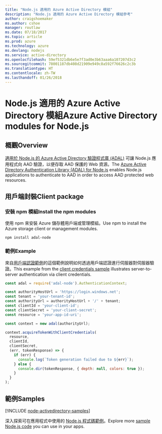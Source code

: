 ```yaml
---
title: "Node.js 適用的 Azure Active Directory 模組"
description: "Node.js 適用的 Azure Active Directory 模組參考"
author: craigshoemaker
ms.author: cshoe
manager: routlaw
ms.date: 07/18/2017
ms.topic: article
ms.prod: azure
ms.technology: azure
ms.devlang: nodejs
ms.service: active-directory
ms.openlocfilehash: 59ef5321db6e5e7f3ad0e3b63aaa6a107207d3c2
ms.sourcegitcommit: 78001187db408d21909e949c8a592f76626c2c3b
ms.translationtype: HT
ms.contentlocale: zh-TW
ms.lasthandoff: 01/26/2018
---
```

# <a name="azure-active-directory-modules-for-nodejs"></a><span data-ttu-id="733cf-103">Node.js 適用的 Azure Active Directory 模組</span><span class="sxs-lookup"><span data-stu-id="733cf-103">Azure Active Directory modules for Node.js</span></span>

## <a name="overview"></a><span data-ttu-id="733cf-104">概觀</span><span class="sxs-lookup"><span data-stu-id="733cf-104">Overview</span></span>

<span data-ttu-id="733cf-105">[適用於 Node.js 的 Azure Active Directory 驗證程式庫 (ADAL)](https://www.npmjs.com/package/adal-node) 可讓 Node.js 應用程式向 AAD 驗證，以便存取 AAD 保護的 Web 資源。</span><span class="sxs-lookup"><span data-stu-id="733cf-105">The [Azure Active Directory Authentication Library (ADAL) for Node.js](https://www.npmjs.com/package/adal-node) enables Node.js applications to authenticate to AAD in order to access AAD protected web resources.</span></span>

## <a name="client-package"></a><span data-ttu-id="733cf-106">用戶端封裝</span><span class="sxs-lookup"><span data-stu-id="733cf-106">Client package</span></span>

### <a name="install-the-npm-modules"></a><span data-ttu-id="733cf-107">安裝 npm 模組</span><span class="sxs-lookup"><span data-stu-id="733cf-107">Install the npm modules</span></span>

<span data-ttu-id="733cf-108">使用 npm 來安裝 Azure 儲存體用戶端或管理模組。</span><span class="sxs-lookup"><span data-stu-id="733cf-108">Use npm to install the Azure storage client or management modules.</span></span>

```bash
npm install adal-node
```   

### <a name="example"></a><span data-ttu-id="733cf-109">範例</span><span class="sxs-lookup"><span data-stu-id="733cf-109">Example</span></span>

<span data-ttu-id="733cf-110">來自[用戶端認證範例](https://github.com/MSOpenTech/azure-activedirectory-library-for-nodejs/blob/master/sample/client-credentials-sample.js)的這個範例說明如何透過用戶端認證進行伺服器對伺服器驗證。</span><span class="sxs-lookup"><span data-stu-id="733cf-110">This example from the [client credentials sample](https://github.com/MSOpenTech/azure-activedirectory-library-for-nodejs/blob/master/sample/client-credentials-sample.js) illustrates server-to-server authentication via client credentials.</span></span>

```javascript
const adal = require('adal-node').AuthenticationContext;

const authorityHostUrl = 'https://login.windows.net';
const tenant = 'your-tenant-id';
const authorityUrl = authorityHostUrl + '/' + tenant;
const clientId = 'your-client-id';
const clientSecret = 'your-client-secret';
const resource = 'your-app-id-uri';

const context = new adal(authorityUrl);

context.acquireTokenWithClientCredentials(
  resource,
  clientId,
  clientSecret,
  (err, tokenResponse) => {
    if (err) {
      console.log(`Token generation failed due to ${err}`);
    } else {
      console.dir(tokenResponse, { depth: null, colors: true });
    }
  }
);
```

## <a name="samples"></a><span data-ttu-id="733cf-111">範例</span><span class="sxs-lookup"><span data-stu-id="733cf-111">Samples</span></span>

[!INCLUDE [node-activedirectory-samples](../docs-ref-conceptual/includes/activedirectory-samples.md)]

<span data-ttu-id="733cf-112">深入探索可在應用程式中使用的 [Node.js 程式碼範例](https://azure.microsoft.com/resources/samples/?platform=nodejs)。</span><span class="sxs-lookup"><span data-stu-id="733cf-112">Explore more [sample Node.js code](https://azure.microsoft.com/resources/samples/?platform=nodejs) you can use in your apps.</span></span>
